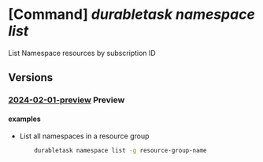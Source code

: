 # [Command] _durabletask namespace list_

List Namespace resources by subscription ID

## Versions

### [2024-02-01-preview](/Resources/mgmt-plane/L3N1YnNjcmlwdGlvbnMve30vcHJvdmlkZXJzL21pY3Jvc29mdC5kdXJhYmxldGFzay9uYW1lc3BhY2Vz/2024-02-01-preview.xml) **Preview**

<!-- mgmt-plane /subscriptions/{}/providers/microsoft.durabletask/namespaces 2024-02-01-preview -->
<!-- mgmt-plane /subscriptions/{}/resourcegroups/{}/providers/microsoft.durabletask/namespaces 2024-02-01-preview -->

#### examples

- List all namespaces in a resource group
    ```bash
        durabletask namespace list -g resource-group-name
    ```
